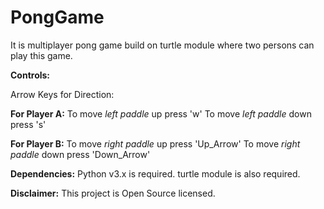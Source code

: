 # PongGame

It is multiplayer pong game build on turtle module where two persons can play this game.

**Controls:**

Arrow Keys for Direction:

**For Player A:**
To move *left paddle* up press 'w'
To move *left paddle* down press 's'

**For Player B:**
To move *right paddle* up press 'Up_Arrow'
To move *right paddle* down press 'Down_Arrow'

**Dependencies:**
Python v3.x is required.
turtle module is also required.

**Disclaimer:**
This project is Open Source licensed.
